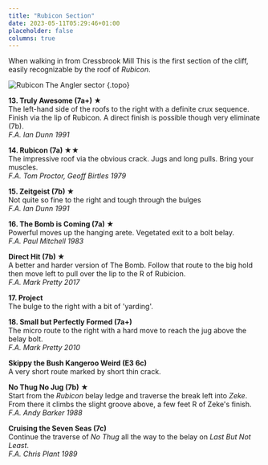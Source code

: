 ```yaml
---
title: "Rubicon Section"
date: 2023-05-11T05:29:46+01:00
placeholder: false
columns: true
---
```


When walking in from Cressbrook Mill This is the first section of the cliff, easily recognizable by the roof of *Rubicon*.

![Rubicon The Angler sector](/img/peak/water-cum-jolly/wcj-angler-right.jpg)
{.topo}

**13. Truly Awesome (7a+) ★**  
The left-hand side of the roofs to the right with a definite crux sequence. Finish via the lip of Rubicon. A direct finish is possible though very eliminate (7b).  
*F.A. Ian Dunn 1991*

**14. Rubicon (7a) ★★**  
The impressive roof via the obvious crack. Jugs and long pulls. Bring your muscles.  
*F.A. Tom Proctor, Geoff Birtles 1979*

**15. Zeitgeist (7b) ★**  
Not quite so fine to the right and tough through the bulges  
*F.A. Ian Dunn 1991*

**16. The Bomb is Coming (7a) ★**  
Powerful moves up the hanging arete. Vegetated exit to a bolt belay.  
*F.A. Paul Mitchell 1983*

**Direct Hit (7b) ★**  
A better and harder version of The Bomb. Follow that route to the big hold then move left to pull over the lip to the R of Rubicion.  
*F.A. Mark Pretty 2017*

**17. Project**  
The bulge to the right with a bit of 'yarding'.

**18. Small but Perfectly Formed (7a+)**  
The micro route to the right with a hard move to reach the jug above the belay bolt.  
*F.A. Mark Pretty 2010*

**Skippy the Bush Kangeroo Weird (E3 6c)**  
A very short route marked by short thin crack.

**No Thug No Jug (7b)** ★  
Start from the *Rubicon* belay ledge and traverse the break left into *Zeke*. From there it climbs the slight groove above, a few feet R of Zeke's finish.  
*F.A. Andy Barker 1988*

**Cruising the Seven Seas (7c)**  
Continue the traverse of *No Thug* all the way to the belay on *Last But Not Least*.  
*F.A. Chris Plant 1989*
